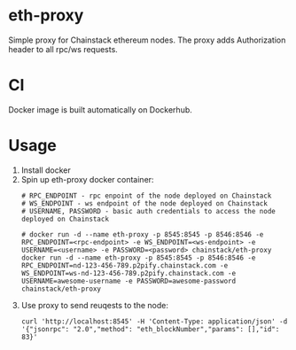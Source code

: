 # eth-proxy
Simple proxy for Chainstack ethereum nodes.
The proxy adds Authorization header to all rpc/ws requests.

# CI
Docker image is built automatically on Dockerhub.

# Usage

1. Install docker
1. Spin up eth-proxy docker container:
    ```
    # RPC_ENDPOINT - rpc enpoint of the node deployed on Chainstack
    # WS_ENDPOINT - ws endpoint of the node deployed on Chainstack
    # USERNAME, PASSWORD - basic auth credentials to access the node deployed on Chainstack

    # docker run -d --name eth-proxy -p 8545:8545 -p 8546:8546 -e RPC_ENDPOINT=<rpc-endpoint> -e WS_ENDPOINT=<ws-endpoint> -e USERNAME=<username> -e PASSWORD=<password> chainstack/eth-proxy
    docker run -d --name eth-proxy -p 8545:8545 -p 8546:8546 -e RPC_ENDPOINT=nd-123-456-789.p2pify.chainstack.com -e WS_ENDPOINT=ws-nd-123-456-789.p2pify.chainstack.com -e USERNAME=awesome-username -e PASSWORD=awesome-password chainstack/eth-proxy
    ```
1. Use proxy to send reuqests to the node:
    ```
    curl 'http://localhost:8545' -H 'Content-Type: application/json' -d '{"jsonrpc": "2.0","method": "eth_blockNumber","params": [],"id": 83}'
    ```




